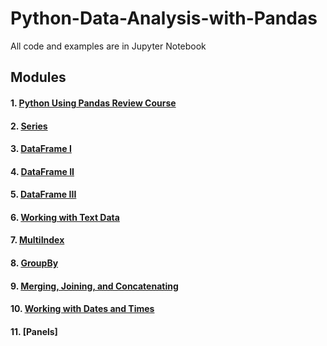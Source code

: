 # Python-Data-Analysis-with-Pandas
All code and examples are in Jupyter Notebook

## Modules
#### 1. [Python Using Pandas Review Course](https://github.com/HuilinLu/Python-Data-Analysis-with-Pandas/blob/master/Python%20Using%20Pandas%20Review%20Course.ipynb)
#### 2. [Series](https://github.com/HuilinLu/Python-Data-Analysis-with-Pandas/blob/master/Series.ipynb)
#### 3. [DataFrame I](https://github.com/HuilinLu/Python-Data-Analysis-with-Pandas/blob/master/DataFrame%20%201.ipynb)
#### 4. [DataFrame II](https://github.com/HuilinLu/Python-Data-Analysis-with-Pandas/blob/master/DataFrames%20II.ipynb)
#### 5. [DataFrame III](https://github.com/HuilinLu/Python-Data-Analysis-with-Pandas/blob/master/DataFrames%20III.ipynb)
#### 6. [Working with Text Data](https://github.com/HuilinLu/Python-Data-Analysis-with-Pandas/blob/master/Working%20with%20Text%20Data.ipynb)
#### 7. [MultiIndex](https://github.com/HuilinLu/Python-Data-Analysis-with-Pandas/blob/master/MultiIndex.ipynb)
#### 8. [GroupBy](https://github.com/HuilinLu/Python-Data-Analysis-with-Pandas/blob/master/GroupBy.ipynb)
#### 9. [Merging, Joining, and Concatenating](https://github.com/HuilinLu/Python-Data-Analysis-with-Pandas/blob/master/Merging%2C%20Joining%2C%20and%20Concatenating.ipynb)
#### 10. [Working with Dates and Times](https://github.com/HuilinLu/Python-Data-Analysis-with-Pandas/blob/master/Working%20with%20Dates%20and%20Times.ipynb)
#### 11. [Panels]

